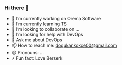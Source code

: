 ### Hi there 👋

<!--
**dgknkokce/dgknkokce** is a ✨ _special_ ✨ repository because its `README.md` (this file) appears on your GitHub profile.

Here are some ideas to get you started:
-->
- 🔭 I’m currently working on Orema Software
- 🌱 I’m currently learning TS
- 👯 I’m looking to collaborate on ...
- 🤔 I’m looking for help with DevOps
- 💬 Ask me about DevOps
- 📫 How to reach me: dogukankokce00@gmail.com
- 😄 Pronouns: ...
- ⚡ Fun fact: Love Berserk

